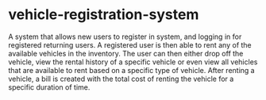 # vehicle-registration-system
A system that allows new users to register in system, and logging in for registered returning users. A registered user is then able to
rent any of the available vehicles in the inventory. The user can then either drop off the vehicle, view the rental history of a specific vehicle
or even view all vehicles that are available to rent based on a specific type of vehicle. After renting a vehicle, a bill is created with the
total cost of renting the vehicle for a specific duration of time. 
